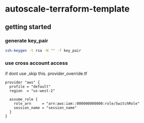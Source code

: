 # autoscale-terraform-template


## getting started
### generate key_pair

```bash
ssh-keygen -t rsa -N "" -f key_pair
```


### use cross account access
if dont use ,skip this.
provider_override.tf

```hcl
provider "aws" {
  profile = "default"
  region  = "us-west-2"

  assume_role {
    role_arn     = "arn:aws:iam::000000000000:role/SwitchRole"
    session_name = "session_name"
  }
}
```
